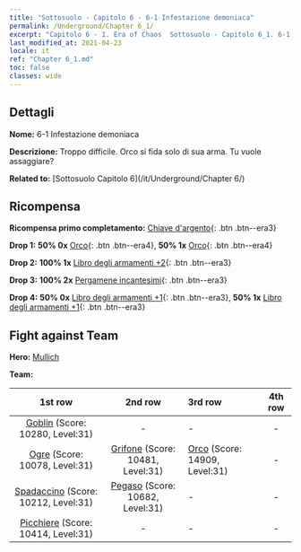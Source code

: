```yaml
---
title: "Sottosuolo - Capitolo 6 - 6-1 Infestazione demoniaca"
permalink: /Underground/Chapter 6_1/
excerpt: "Capitolo 6 - 1. Era of Chaos  Sottosuolo - Capitolo 6_1. 6-1 Infestazione demoniaca"
last_modified_at: 2021-04-23
locale: it
ref: "Chapter 6_1.md"
toc: false
classes: wide
---
```


## Dettagli

 **Nome:** 6-1 Infestazione demoniaca

 **Descrizione:** Troppo difficile. Orco si fida solo di sua arma. Tu vuole assaggiare?

 **Related to:** [Sottosuolo Capitolo 6](/it/Underground/Chapter 6/)

## Ricompensa

 **Ricompensa primo completamento:** [Chiave d'argento](/ItemsIT/con_693/){: .btn .btn--era3}

 **Drop 1:** **50% 0x** [Orco](/ItemsIT/unt_219/){: .btn .btn--era4}, **50% 1x** [Orco](/ItemsIT/unt_219/){: .btn .btn--era4}

 **Drop 2:** **100% 1x** [Libro degli armamenti +2](/ItemsIT/mat_32/){: .btn .btn--era3}

 **Drop 3:** **100% 2x** [Pergamene incantesimi](/ItemsIT/con_694/){: .btn .btn--era3}

 **Drop 4:** **50% 0x** [Libro degli armamenti +1](/ItemsIT/mat_25/){: .btn .btn--era3}, **50% 1x** [Libro degli armamenti +1](/ItemsIT/mat_25/){: .btn .btn--era3}


## Fight against Team
 **Hero:** [Mullich](/it/heroes/Mullich/)

 **Team:**


  | 1st row | 2nd row | 3rd row | 4th row |
  |:----:|:----:|:----|:----:|
  | [Goblin](/it/units/Goblin/) (Score: 10280, Level:31)  | - | - | - |
  | [Ogre](/it/units/Ogre/) (Score: 10078, Level:31)  | [Grifone](/it/units/Griffin/) (Score: 10481, Level:31)  | [Orco](/it/units/Orc/) (Score: 14909, Level:31)  | - |
  | [Spadaccino](/it/units/Swordsman/) (Score: 10212, Level:31)  | [Pegaso](/it/units/Pegasus/) (Score: 10682, Level:31)  | - | - |
  | [Picchiere](/it/units/Pikeman/) (Score: 10414, Level:31)  | - | - | - |


